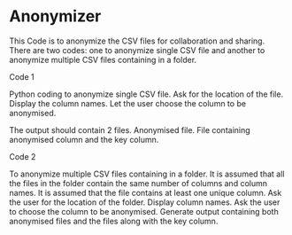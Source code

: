 # Anonymizer
This Code is to anonymize the CSV files for collaboration and sharing.
There are two codes: one to anonymize single CSV file and another to anonymize multiple CSV files containing in a folder.

Code 1

Python coding to anonymize single CSV file.
  Ask for the location of the file.
  Display the column names.
  Let the user choose the column to be anonymised.

The output should contain 2 files.
  Anonymised file.
  File containing anonymised column and the key column.

Code 2

To anonymize multiple CSV files containing in a folder.
  It is assumed that all the files in the folder contain the same number of columns and column names.
  It is assumed that the file contains at least one unique column.
  Ask the user for the location of the folder.
  Display column names.
  Ask the user to choose the column to be anonymised.
  Generate output containing both anonymised files and the files along with the key column.
